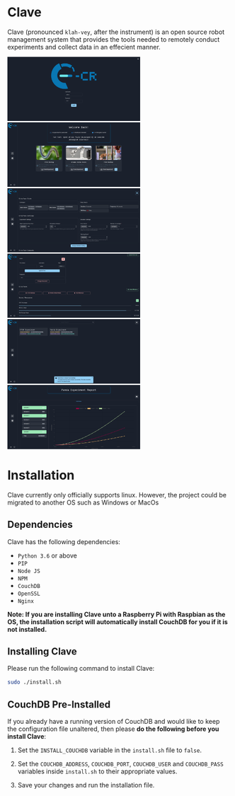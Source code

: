 # Clave

Clave (pronounced `klah-vey`, after the instrument) is an open source robot management system that provides the tools needed to remotely conduct experiments and collect data in an effecient manner.

<p float="left">
    <img src="images/login.png" width="300"/>
    <img src="images/home.png" width="300"/>
    <img src="images/module.png" width="300"/>
    <img src="images/settings.png" width="300"/>
    <img src="images/reports.png" width="300"/>
    <img src="images/report.png" width="300"/>
</p>

# Installation
Clave currently only officially supports linux. However, the project could be migrated to another OS such as Windows or MacOs

## Dependencies

Clave has the following dependencies:

* `Python 3.6` or above
* `PIP`
* `Node JS`
* `NPM`
* `CouchDB`
* `OpenSSL`
* `Nginx`

**Note: If you are installing Clave unto a Raspberry Pi with Raspbian as the OS, the installation script will automatically install CouchDB for you if it is not installed.**

## Installing Clave
Please run the following command to install Clave:

```bash
sudo ./install.sh
```

## CouchDB Pre-Installed
If you already have a running version of CouchDB and would like to keep the configuration file unaltered, then please **do the following before you install Clave**:

1. Set the `INSTALL_COUCHDB` variable in the `install.sh` file to `false`.

2. Set the `COUCHDB_ADDRESS`, `COUCHDB_PORT`, `COUCHDB_USER` and `COUCHDB_PASS` variables inside `install.sh` to their appropriate values.

3. Save your changes and run the installation file.
